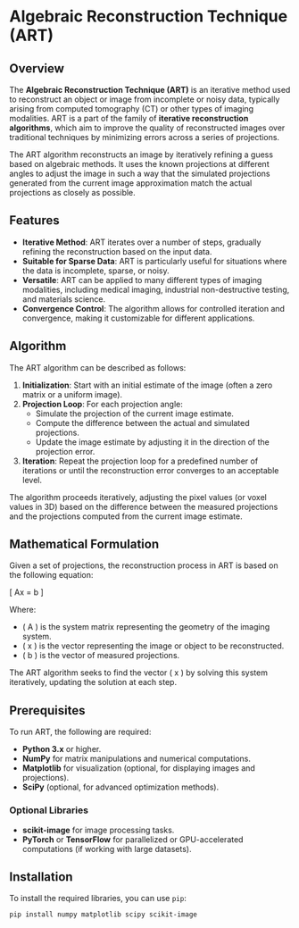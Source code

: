 # Algebraic Reconstruction Technique (ART)

## Overview

The **Algebraic Reconstruction Technique (ART)** is an iterative method used to reconstruct an object or image from incomplete or noisy data, typically arising from computed tomography (CT) or other types of imaging modalities. ART is a part of the family of **iterative reconstruction algorithms**, which aim to improve the quality of reconstructed images over traditional techniques by minimizing errors across a series of projections.

The ART algorithm reconstructs an image by iteratively refining a guess based on algebraic methods. It uses the known projections at different angles to adjust the image in such a way that the simulated projections generated from the current image approximation match the actual projections as closely as possible.

## Features

- **Iterative Method**: ART iterates over a number of steps, gradually refining the reconstruction based on the input data.
- **Suitable for Sparse Data**: ART is particularly useful for situations where the data is incomplete, sparse, or noisy.
- **Versatile**: ART can be applied to many different types of imaging modalities, including medical imaging, industrial non-destructive testing, and materials science.
- **Convergence Control**: The algorithm allows for controlled iteration and convergence, making it customizable for different applications.

## Algorithm

The ART algorithm can be described as follows:

1. **Initialization**: Start with an initial estimate of the image (often a zero matrix or a uniform image).
2. **Projection Loop**: For each projection angle:
   - Simulate the projection of the current image estimate.
   - Compute the difference between the actual and simulated projections.
   - Update the image estimate by adjusting it in the direction of the projection error.
3. **Iteration**: Repeat the projection loop for a predefined number of iterations or until the reconstruction error converges to an acceptable level.

The algorithm proceeds iteratively, adjusting the pixel values (or voxel values in 3D) based on the difference between the measured projections and the projections computed from the current image estimate.

## Mathematical Formulation

Given a set of projections, the reconstruction process in ART is based on the following equation:

\[
Ax = b
\]

Where:
- \( A \) is the system matrix representing the geometry of the imaging system.
- \( x \) is the vector representing the image or object to be reconstructed.
- \( b \) is the vector of measured projections.

The ART algorithm seeks to find the vector \( x \) by solving this system iteratively, updating the solution at each step.

## Prerequisites

To run ART, the following are required:

- **Python 3.x** or higher.
- **NumPy** for matrix manipulations and numerical computations.
- **Matplotlib** for visualization (optional, for displaying images and projections).
- **SciPy** (optional, for advanced optimization methods).

### Optional Libraries
- **scikit-image** for image processing tasks.
- **PyTorch** or **TensorFlow** for parallelized or GPU-accelerated computations (if working with large datasets).

## Installation

To install the required libraries, you can use `pip`:

```bash
pip install numpy matplotlib scipy scikit-image
